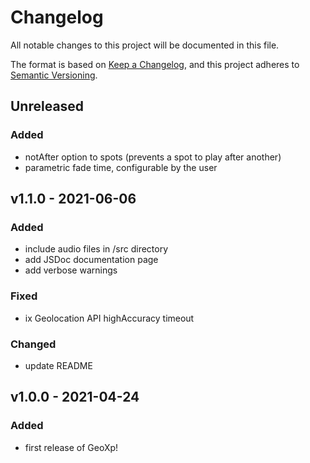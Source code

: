 # Changelog
All notable changes to this project will be documented in this file.

The format is based on [Keep a Changelog](https://keepachangelog.com/en/1.0.0/),
and this project adheres to [Semantic Versioning](https://semver.org/spec/v2.0.0.html).

## **Unreleased**
### Added
* notAfter option to spots (prevents a spot to play after another)
* parametric fade time, configurable by the user

## **v1.1.0** - 2021-06-06
### Added
* include audio files in /src directory
* add JSDoc documentation page
* add verbose warnings

### Fixed
* ix Geolocation API highAccuracy timeout

### Changed
* update README

## **v1.0.0** - 2021-04-24
### Added
* first release of GeoXp!